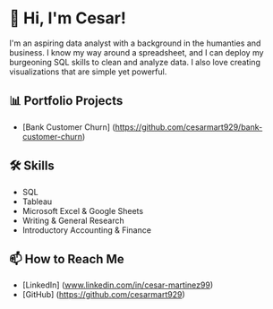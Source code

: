 # 👋 Hi, I'm Cesar!

I'm an aspiring data analyst with a background in the humanties and business. I know my way around a spreadsheet, and I can deploy my burgeoning SQL skills to clean and analyze data. I also love creating visualizations that are simple yet powerful.

## 📊 Portfolio Projects

- [Bank Customer Churn] (https://github.com/cesarmart929/bank-customer-churn)

## 🛠 Skills

- SQL
- Tableau
- Microsoft Excel & Google Sheets
- Writing & General Research
- Introductory Accounting & Finance

## 📫 How to Reach Me

- [LinkedIn] (www.linkedin.com/in/cesar-martinez99)
- [GitHub] (https://github.com/cesarmart929)

<!--
**cesarmart929/cesarmart929** is a ✨ _special_ ✨ repository because its `README.md` (this file) appears on your GitHub profile.

Here are some ideas to get you started:

- 🔭 I’m currently working on ...
- 🌱 I’m currently learning ...
- 👯 I’m looking to collaborate on ...
- 🤔 I’m looking for help with ...
- 💬 Ask me about ...
- 📫 How to reach me: ...
- 😄 Pronouns: ...
- ⚡ Fun fact: ...
-->
